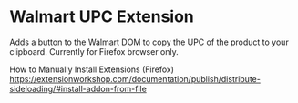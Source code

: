 # Walmart UPC Extension 
Adds a button to the Walmart DOM to copy the UPC of the product to your clipboard.
Currently for Firefox browser only.

How to Manually Install Extensions (Firefox)
https://extensionworkshop.com/documentation/publish/distribute-sideloading/#install-addon-from-file
